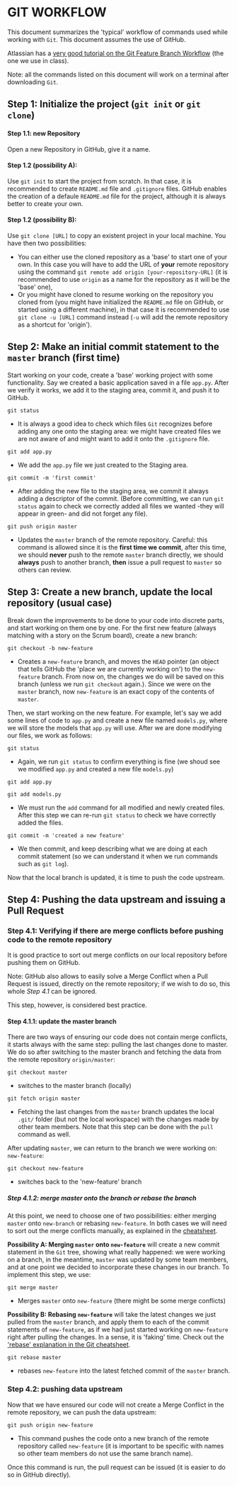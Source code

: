 # GIT WORKFLOW

This document summarizes the 'typical' workflow of commands used while working with `Git`. This document assumes the use of GitHub.

Atlassian has a [very good tutorial on the Git Feature Branch Workflow](https://www.atlassian.com/git/tutorials/comparing-workflows/feature-branch-workflow) (the one we use in class).

Note: all the commands listed on this document will work on a terminal after downloading `Git`.

## Step 1: Initialize the project (`git init` or `git clone`)
#### Step 1.1: new Repository
Open a new Repository in GitHub, give it a name.

#### Step 1.2 (possibility A):
 Use `git init` to start the project from scratch. In that case, it is recommended to create `README.md` file and `.gitignore` files. GitHub enables the creation of a defaule `README.md` file for the project, although it is always better to create your own.

#### Step 1.2 (possibility B):
Use `git clone [URL]` to copy an existent project in your local machine. You have then two possibilities:
- You can either use the cloned repository as a 'base' to start one of your own. In this case you will have to add the URL of **your** remote repository using the command `git remote add origin [your-repository-URL]` (it is recommended to use `origin` as a name for the repository as it will be the 'base' one),
- Or you might have cloned to resume working on the repository you cloned from (you might have initialized the `README.md` file on GitHub, or started using a different machine), in that case it is recommended to use `git clone -u [URL]` command instead (`-u` will add the remote repository as a shortcut for 'origin').

## Step 2: Make an initial commit statement to the `master` branch (first time)
Start working on your code, create a 'base' working project with some functionality. Say we created a basic application saved in a file `app.py`. After we verify it works, we add it to the staging area, commit it, and push it to GitHub.

```git status```
- It is always a good idea to check which files `Git` recognizes before adding any one onto the staging area: we might have created files we are not aware of and might want to add it onto the `.gitignore` file.

```git add app.py```
- We add the `app.py` file we just created to the Staging area.

```git commit -m 'first commit'```
- After adding the new file to the staging area, we commit it always adding a descriptor of the commit. (Before committing, we can run `git status` again to check we correctly added all files we wanted -they will appear in green- and did not forget any file).

```git push origin master```
- Updates the `master` branch of the remote repository. Careful: this command is allowed since it is the **first time we commit**, after this time, we should **never** push to the remote `master` branch directly, we should **always** push to another branch, **then** issue a pull request to `master` so others can review.

## Step 3: Create a new branch, update the local repository (usual case)
Break down the improvements to be done to your code into discrete parts, and start working on them one by one. For the first new feature (always matching with a story on the Scrum board), create a new branch:

```git checkout -b new-feature```
- Creates a `new-feature` branch, and moves the `HEAD` pointer (an object that tells GitHub the 'place we are currently working on') to the `new-feature` branch. From now on, the changes we do will be saved on this branch (unless we run `git checkout` again.). Since we were on the `master` branch, now `new-feature` is an exact copy of the contents of `master`.

Then, we start working on the new feature. For example, let's say we add some lines of code to `app.py` and create a new file named `models.py`, where we will store the models that `app.py` will use. After we are done modifying our files, we work as follows:

```git status```
- Again, we run `git status` to confirm everything is fine (we shoud see we modified `app.py` and created a new file `models.py`)

```git add app.py```

```git add models.py```
- We must run the `add` command for all modified and newly created files. After this step we can re-run `git status` to check we have correctly added the files.

```git commit -m 'created a new feature'```
- We then commit, and keep describing what we are doing at each commit statement (so we can understand it when we run commands such as `git log`).

Now that the local branch is updated, it is time to push the code upstream.


## Step 4: Pushing the data upstream and issuing a Pull Request
###  Step 4.1: Verifying if there are merge conflicts before pushing code to the remote repository
It is good practice to sort out merge conflicts on our local repository before pushing them on GitHub.

Note: GitHub also allows to easily solve a Merge Conflict when a Pull Request is issued, directly on the remote repository; if we wish to do so, this whole *Step 4.1* can be ignored. 

This step, however, is considered best practice.

#### Step 4.1.1: update the master branch
There are two ways of ensuring our code does not contain merge conflicts, it starts always with the same step: pulling the last changes done to master. We do so after switching to the master branch and fetching the data from the remote repository `origin/master`:

```git checkout master```
- switches to the master branch (locally)

```git fetch origin master```
- Fetching the last changes from the `master` branch updates the local `.git/` folder (but not the local workspace) with the changes made by other team members. Note that this step can be done with the `pull` command as well.

After updating `master`, we can return to the branch we were working on: `new-feature`:

```git checkout new-feature```
- switches back to the 'new-feature' branch

##### Step 4.1.2: merge master onto the branch or rebase the branch
At this point, we need to choose one of two possibilities: either merging `master` onto `new-branch` or rebasing `new-feature`. In both cases we will need to sort out the merge conflicts manually, as explained in the [cheatsheet](https://github.com/lombardero/nyu-devops-concepts/blob/master/3-git/1-complete-cheatsheet.md#sorting-out-merge-conflicts).

**Possibility A: Merging `master` onto `new-feature`** will create a new commit statement in the `Git` tree, showing what really happened: we were working on a branch, in the meantime, `master` was updated by some team members, and at one point we decided to incorporate these changes in our branch. To implement this step, we use:

```git merge master```
- Merges `master` onto `new-feature` (there might be some merge conflicts)

**Possibility B: Rebasing `new-feature`** will take the latest changes we just pulled from the `master` branch, and apply them to each of the commit statements of `new-feature`, as if we had just started working on `new-feature` right after pulling the changes. In a sense, it is 'faking' time. Check out the ['rebase' explanation in the Git cheatsheet](1-complete-cheatsheet.md#33-rebasing).

```git rebase master```
- rebases `new-feature` into the latest fetched commit of the `master` branch.

### Step 4.2: pushing data upstream
Now that we have ensured our code will not create a Merge Conflict in the remote repository, we can push the data upstream:

```git push origin new-feature```
- This command pushes the code onto a new branch of the remote repository called `new-feature` (it is important to be specific with names so other team members do not use the same branch name). 

Once this command is run, the pull request can be issued (it is easier to do so in GitHub directly).